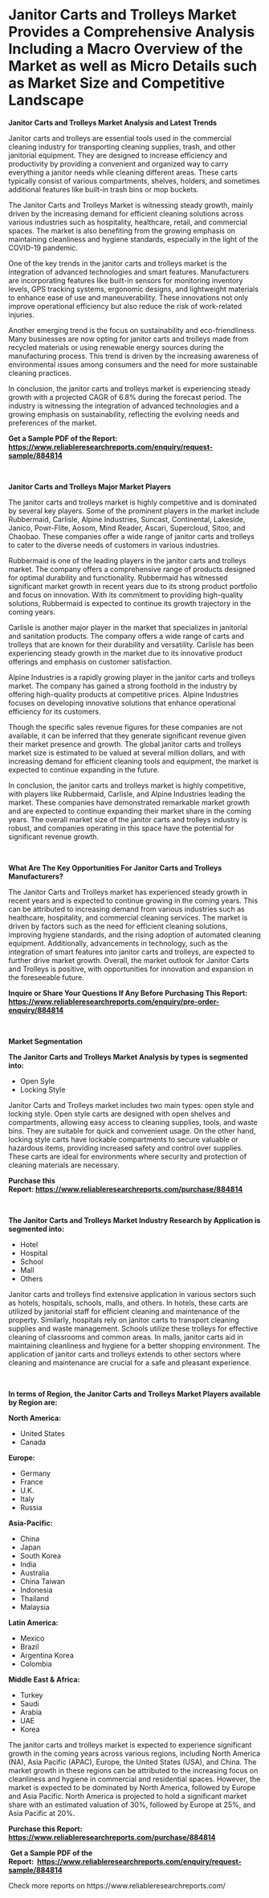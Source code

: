 <p><h1>Janitor Carts and Trolleys Market Provides a Comprehensive Analysis Including a Macro Overview of the Market as well as Micro Details such as Market Size and Competitive Landscape</h1></p><p><strong>Janitor Carts and Trolleys Market Analysis and Latest Trends</strong></p>
<p><p>Janitor carts and trolleys are essential tools used in the commercial cleaning industry for transporting cleaning supplies, trash, and other janitorial equipment. They are designed to increase efficiency and productivity by providing a convenient and organized way to carry everything a janitor needs while cleaning different areas. These carts typically consist of various compartments, shelves, holders, and sometimes additional features like built-in trash bins or mop buckets.</p><p>The Janitor Carts and Trolleys Market is witnessing steady growth, mainly driven by the increasing demand for efficient cleaning solutions across various industries such as hospitality, healthcare, retail, and commercial spaces. The market is also benefiting from the growing emphasis on maintaining cleanliness and hygiene standards, especially in the light of the COVID-19 pandemic.</p><p>One of the key trends in the janitor carts and trolleys market is the integration of advanced technologies and smart features. Manufacturers are incorporating features like built-in sensors for monitoring inventory levels, GPS tracking systems, ergonomic designs, and lightweight materials to enhance ease of use and maneuverability. These innovations not only improve operational efficiency but also reduce the risk of work-related injuries.</p><p>Another emerging trend is the focus on sustainability and eco-friendliness. Many businesses are now opting for janitor carts and trolleys made from recycled materials or using renewable energy sources during the manufacturing process. This trend is driven by the increasing awareness of environmental issues among consumers and the need for more sustainable cleaning practices.</p><p>In conclusion, the janitor carts and trolleys market is experiencing steady growth with a projected CAGR of 6.8% during the forecast period. The industry is witnessing the integration of advanced technologies and a growing emphasis on sustainability, reflecting the evolving needs and preferences of the market.</p></p>
<p><strong>Get a Sample PDF of the Report:&nbsp; <a href="https://www.reliableresearchreports.com/enquiry/request-sample/884814">https://www.reliableresearchreports.com/enquiry/request-sample/884814</a></strong></p>
<p>&nbsp;</p>
<p><strong>Janitor Carts and Trolleys Major Market Players</strong></p>
<p><p>The janitor carts and trolleys market is highly competitive and is dominated by several key players. Some of the prominent players in the market include Rubbermaid, Carlisle, Alpine Industries, Suncast, Continental, Lakeside, Janico, Powr-Flite, Aosom, Mind Reader, Ascari, Supercloud, Sitoo, and Chaobao. These companies offer a wide range of janitor carts and trolleys to cater to the diverse needs of customers in various industries.</p><p>Rubbermaid is one of the leading players in the janitor carts and trolleys market. The company offers a comprehensive range of products designed for optimal durability and functionality. Rubbermaid has witnessed significant market growth in recent years due to its strong product portfolio and focus on innovation. With its commitment to providing high-quality solutions, Rubbermaid is expected to continue its growth trajectory in the coming years.</p><p>Carlisle is another major player in the market that specializes in janitorial and sanitation products. The company offers a wide range of carts and trolleys that are known for their durability and versatility. Carlisle has been experiencing steady growth in the market due to its innovative product offerings and emphasis on customer satisfaction.</p><p>Alpine Industries is a rapidly growing player in the janitor carts and trolleys market. The company has gained a strong foothold in the industry by offering high-quality products at competitive prices. Alpine Industries focuses on developing innovative solutions that enhance operational efficiency for its customers.</p><p>Though the specific sales revenue figures for these companies are not available, it can be inferred that they generate significant revenue given their market presence and growth. The global janitor carts and trolleys market size is estimated to be valued at several million dollars, and with increasing demand for efficient cleaning tools and equipment, the market is expected to continue expanding in the future.</p><p>In conclusion, the janitor carts and trolleys market is highly competitive, with players like Rubbermaid, Carlisle, and Alpine Industries leading the market. These companies have demonstrated remarkable market growth and are expected to continue expanding their market share in the coming years. The overall market size of the janitor carts and trolleys industry is robust, and companies operating in this space have the potential for significant revenue growth.</p></p>
<p>&nbsp;</p>
<p><strong>What Are The Key Opportunities For Janitor Carts and Trolleys Manufacturers?</strong></p>
<p><p>The Janitor Carts and Trolleys market has experienced steady growth in recent years and is expected to continue growing in the coming years. This can be attributed to increasing demand from various industries such as healthcare, hospitality, and commercial cleaning services. The market is driven by factors such as the need for efficient cleaning solutions, improving hygiene standards, and the rising adoption of automated cleaning equipment. Additionally, advancements in technology, such as the integration of smart features into janitor carts and trolleys, are expected to further drive market growth. Overall, the market outlook for Janitor Carts and Trolleys is positive, with opportunities for innovation and expansion in the foreseeable future.</p></p>
<p><strong>Inquire or Share Your Questions If Any Before Purchasing This Report: <a href="https://www.reliableresearchreports.com/enquiry/pre-order-enquiry/884814">https://www.reliableresearchreports.com/enquiry/pre-order-enquiry/884814</a></strong></p>
<p>&nbsp;</p>
<p><strong>Market Segmentation</strong></p>
<p><strong>The Janitor Carts and Trolleys Market Analysis by types is segmented into:</strong></p>
<p><ul><li>Open Syle</li><li>Locking Style</li></ul></p>
<p><p>Janitor Carts and Trolleys market includes two main types: open style and locking style. Open style carts are designed with open shelves and compartments, allowing easy access to cleaning supplies, tools, and waste bins. They are suitable for quick and convenient usage. On the other hand, locking style carts have lockable compartments to secure valuable or hazardous items, providing increased safety and control over supplies. These carts are ideal for environments where security and protection of cleaning materials are necessary.</p></p>
<p><strong>Purchase this Report:&nbsp;<a href="https://www.reliableresearchreports.com/purchase/884814">https://www.reliableresearchreports.com/purchase/884814</a></strong></p>
<p>&nbsp;</p>
<p><strong>The Janitor Carts and Trolleys Market Industry Research by Application is segmented into:</strong></p>
<p><ul><li>Hotel</li><li>Hospital</li><li>School</li><li>Mall</li><li>Others</li></ul></p>
<p><p>Janitor carts and trolleys find extensive application in various sectors such as hotels, hospitals, schools, malls, and others. In hotels, these carts are utilized by janitorial staff for efficient cleaning and maintenance of the property. Similarly, hospitals rely on janitor carts to transport cleaning supplies and waste management. Schools utilize these trolleys for effective cleaning of classrooms and common areas. In malls, janitor carts aid in maintaining cleanliness and hygiene for a better shopping environment. The application of janitor carts and trolleys extends to other sectors where cleaning and maintenance are crucial for a safe and pleasant experience.</p></p>
<p>&nbsp;</p>
<p><strong>In terms of Region, the Janitor Carts and Trolleys Market Players available by Region are:</strong></p>
<p>
    <p> <strong> North America: </strong>
        <ul>
            <li>United States</li>
            <li>Canada</li>
        </ul>
        </p> 
    <p> <strong> Europe: </strong>
        <ul>
            <li>Germany</li>
            <li>France</li>
            <li>U.K.</li>
            <li>Italy</li>
            <li>Russia</li>
        </ul>
        </p> 
    <p> <strong> Asia-Pacific: </strong>
        <ul>
            <li>China</li>
            <li>Japan</li>
            <li>South Korea</li>
            <li>India</li>
            <li>Australia</li>
            <li>China Taiwan</li>
            <li>Indonesia</li>
            <li>Thailand</li>
            <li>Malaysia</li>
        </ul>
        </p> 
    <p> <strong> Latin America: </strong>
        <ul>
            <li>Mexico</li>
            <li>Brazil</li>
            <li>Argentina Korea</li>
            <li>Colombia</li>
        </ul>
        </p> 
    <p> <strong> Middle East & Africa: </strong>
        <ul>
            <li>Turkey</li>
            <li>Saudi</li>
            <li>Arabia</li>
            <li>UAE</li>
            <li>Korea</li>
        </ul>
    </p>
    </p>
<p><p>The janitor carts and trolleys market is expected to experience significant growth in the coming years across various regions, including North America (NA), Asia Pacific (APAC), Europe, the United States (USA), and China. The market growth in these regions can be attributed to the increasing focus on cleanliness and hygiene in commercial and residential spaces. However, the market is expected to be dominated by North America, followed by Europe and Asia Pacific. North America is projected to hold a significant market share with an estimated valuation of 30%, followed by Europe at 25%, and Asia Pacific at 20%.</p></p>
<p><strong>Purchase this Report: <a href="https://www.reliableresearchreports.com/purchase/884814">https://www.reliableresearchreports.com/purchase/884814</a></strong></p>
<p>&nbsp;<strong>Get a Sample PDF of the Report:&nbsp;&nbsp;<a href="https://www.reliableresearchreports.com/enquiry/request-sample/884814">https://www.reliableresearchreports.com/enquiry/request-sample/884814</a></strong></p>
<p><strong></strong></p>
<p>Check more reports on https://www.reliableresearchreports.com/</p>